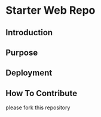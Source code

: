 # Starter Web Repo

## Introduction

## Purpose

## Deployment

## How To Contribute

please fork this repository